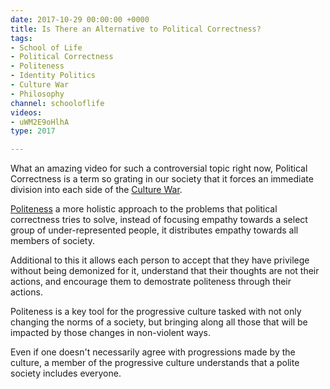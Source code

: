 ```yaml
---
date: 2017-10-29 00:00:00 +0000
title: Is There an Alternative to Political Correctness?
tags:
- School of Life
- Political Correctness
- Politeness
- Identity Politics
- Culture War
- Philosophy
channel: schooloflife
videos:
- uWM2E9oHlhA
type: 2017

---
```

What an amazing video for such a controversial topic right now, Political Correctness is a term so grating in our society that it forces an immediate division into each side of the [Culture War](/tags/culture-war).

[Politeness](/tags/politeness) a more holistic approach to the problems that political correctness tries to solve, instead of focusing empathy towards a select group of under-represented people, it distributes empathy towards all members of society.

Additional to this it allows each person to accept that they have privilege without being demonized for it, understand that their thoughts are not their actions, and encourage them to demostrate politeness through their actions.

Politeness is a key tool for the progressive culture tasked with not only changing the norms of a society, but bringing along all those that will be impacted by those changes in non-violent ways.

Even if one doesn't necessarily agree with progressions made by the culture, a member of the progressive culture understands that a polite society includes everyone.
